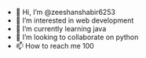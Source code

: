 - 👋 Hi, I’m @zeeshanshabir6253
- 👀 I’m interested in web development
- 🌱 I’m currently learning java
- 💞️ I’m looking to collaborate on python
- 📫 How to reach me 100

<!---
zeeshanshabir6253/zeeshanshabir6253 is a ✨ special ✨ repository because its `README.md` (this file) appears on your GitHub profile.
You can click the Preview link to take a look at your changes.
--->
